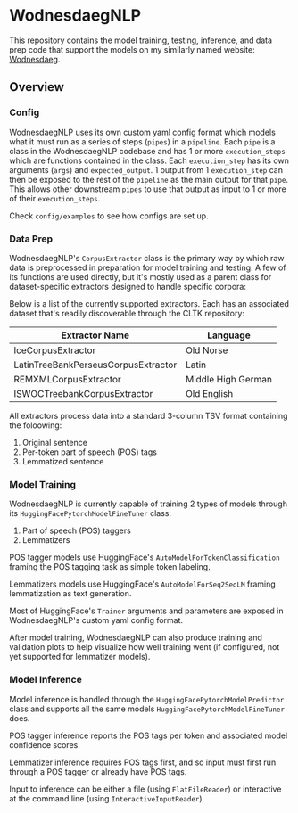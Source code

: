 # WodnesdaegNLP

This repository contains the model training, testing, inference, and data prep code that support the models on my similarly named website: [Wodnesdaeg](https://www.wodnesdaeg.com).

## Overview

### Config

WodnesdaegNLP uses its own custom yaml config format which models what it must run as a series of steps (`pipes`) in a `pipeline`.
Each `pipe` is a class in the WodnesdaegNLP codebase and has 1 or more `execution_steps` which are functions contained in the class.
Each `execution_step` has its own arguments (`args`) and `expected_output`.
1 output from 1 `execution_step` can then be exposed to the rest of the `pipeline` as the main output for that `pipe`.
This allows other downstream `pipes` to use that output as input to 1 or more of their `execution_steps`.

Check `config/examples` to see how configs are set up.

### Data Prep

WodnesdaegNLP's `CorpusExtractor` class is the primary way by which raw data is preprocessed in preparation for model training and testing.
A few of its functions are used directly, but it's mostly used as a parent class for dataset-specific extractors designed to handle specific corpora:

Below is a list of the currently supported extractors.
Each has an associated dataset that's readily discoverable through the CLTK repository:

|Extractor Name| Language           |
|-|--------------------|
|IceCorpusExtractor| Old Norse          |
|LatinTreeBankPerseusCorpusExtractor| Latin              |
|REMXMLCorpusExtractor| Middle High German |
|ISWOCTreebankCorpusExtractor| Old English |

All extractors process data into a standard 3-column TSV format containing the foloowing:
1. Original sentence
2. Per-token part of speech (POS) tags
3. Lemmatized sentence

### Model Training

WodnesdaegNLP is currently capable of training 2 types of models through its `HuggingFacePytorchModelFineTuner` class:

1. Part of speech (POS) taggers
2. Lemmatizers

POS tagger models use HuggingFace's `AutoModelForTokenClassification` framing the POS tagging task as simple token labeling.

Lemmatizers models use HuggingFace's `AutoModelForSeq2SeqLM` framing lemmatization as text generation.

Most of HuggingFace's `Trainer` arguments and parameters are exposed in WodnesdaegNLP's custom yaml config format.

After model training, WodnesdaegNLP can also produce training and validation plots to help visualize how well training went (if configured, not yet supported for lemmatizer models).

### Model Inference

Model inference is handled through the `HuggingFacePytorchModelPredictor` class and supports all the same models `HuggingFacePytorchModelFineTuner` does.

POS tagger inference reports the POS tags per token and associated model confidence scores.

Lemmatizer inference requires POS tags first, and so input must first run through a POS tagger or already have POS tags.

Input to inference can be either a file (using `FlatFileReader`) or interactive at the command line (using `InteractiveInputReader`).
